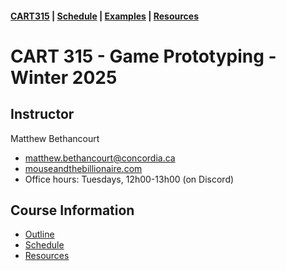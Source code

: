#### [CART315](/cart315/) | [Schedule](course-information/schedule.md) | [Examples](examples/) | [Resources](course-information/examples/)

# CART 315 - Game Prototyping - Winter 2025

## Instructor

Matthew Bethancourt
* [matthew.bethancourt@concordia.ca](mailto:matthew.bethancourt@concordia.ca)  
* [mouseandthebillionaire.com](http://www.mouseandthebillionaire.com/)  
* Office hours: Tuesdays, 12h00-13h00 (on Discord)

## Course Information

* [Outline](course-information/outline.md)
* [Schedule](course-information/schedule.md)
* [Resources](course-information/resources.md)


